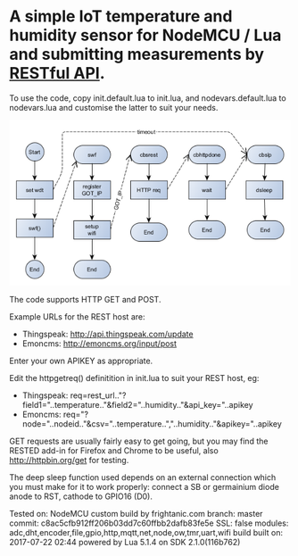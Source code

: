# A simple IoT temperature and humidity sensor for NodeMCU / Lua and submitting measurements by [RESTful API](https://en.wikipedia.org/wiki/Representational_state_transfer).

To use the code, copy init.default.lua to init.lua, and nodevars.default.lua to nodevars.lua and customise the latter to suit your needs.

![alt text](dht22iotr01.png "Flow chart")

The code supports HTTP GET and POST.

Example URLs for the REST host are:
* Thingspeak: http://api.thingspeak.com/update
* Emoncms: http://emoncms.org/input/post

Enter your own APIKEY as appropriate.

Edit the httpgetreq() definitition in init.lua to suit your REST host, eg:
* Thingspeak: req=rest_url.."?field1="..temperature.."&field2="..humidity.."&api_key="..apikey
* Emoncms: req="?node="..nodeid.."&csv="..temperature..","..humidity.."&apikey="..apikey
 
GET requests are usually fairly easy to get going, but you may find the RESTED add-in for Firefox and Chrome to be useful, also http://httpbin.org/get for testing.

The deep sleep function used depends on an external connection which you must make for it to work properly: connect a SB or germainium diode anode to RST, cathode to GPIO16 (D0).
 
Tested on:
NodeMCU custom build by frightanic.com
	branch: master
	commit: c8ac5cfb912ff206b03dd7c60ffbb2dafb83fe5e
	SSL: false
	modules: adc,dht,encoder,file,gpio,http,mqtt,net,node,ow,tmr,uart,wifi
 build 	built on: 2017-07-22 02:44
 powered by Lua 5.1.4 on SDK 2.1.0(116b762)







